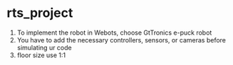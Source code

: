 # rts_project
1. To implement the robot in Webots, choose GtTronics e-puck robot
2. You have to add the necessary controllers, sensors, or cameras before simulating ur code
3. floor size use 1:1
